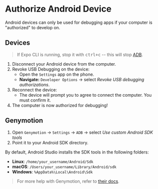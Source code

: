 # Authorize Android Device

Android devices can only be used for debugging apps if your computer is "authorized" to develop on.

## Devices

> If Expo CLI is running, stop it with <kbd>ctrl+c</kbd> -- this will stop [ADB][adb].

1. Disconnect your Android device from the computer.
2. Revoke USB Debugging on the device:
   - Open the `Settings` app on the phone.
   - **Navigate:** `Developer Options` -> select _Revoke USB debugging authorizations_.
3. Reconnect the device:
   - The device will prompt you to agree to connect the computer. You must confirm it.
4. The computer is now authorized for debugging!

## Genymotion

1. Open `Genymotion` -> `Settings` -> `ADB` -> select _Use custom Android SDK tools_
2. Point it to your Android SDK directory.

By default, Android Studio installs the SDK tools in the following folders:

- **Linux**: `/home/your_username/Android/Sdk`
- **macOS**: `/Users/your_username/Library/Android/sdk`
- **Windows**: `%AppData%\Local\Android\Sdk`

> For more help with Genymotion, refer to [their docs][genymotion].

[adb]: https://developer.android.com/studio/command-line/adb
[genymotion]: https://docs.genymotion.com/desktop/3.0/02_Application/021_Configuring_Genymotion.html#adb
